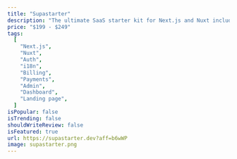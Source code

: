 ```yaml
---
title: "Supastarter"
description: "The ultimate SaaS starter kit for Next.js and Nuxt including everything you need to ship your SaaS in days!"
price: "$199 - $249"
tags:
  [
    "Next.js",
    "Nuxt",
    "Auth",
    "i18n",
    "Billing",
    "Payments",
    "Admin",
    "Dashboard",
    "Landing page",
  ]
isPopular: false
isTrending: false
shouldWriteReview: false
isFeatured: true
url: https://supastarter.dev?aff=b6wWP
image: supastarter.png
---
```

